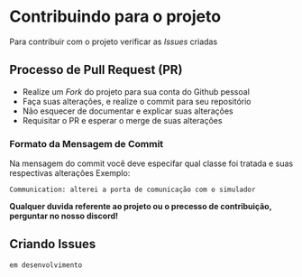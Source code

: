 # Contribuindo para o projeto

Para contribuir com o projeto verificar as *Issues* criadas

## Processo de Pull Request (PR)

- Realize um *Fork* do projeto para sua conta do Github pessoal
- Faça suas alterações, e realize o commit para seu repositório
- Não esquecer de documentar e explicar suas alterações
- Requisitar o PR e esperar o merge de suas alterações

### Formato da Mensagem de Commit

Na mensagem do commit você deve especifar qual classe foi tratada e suas respectivas alterações
Exemplo:

`Communication: alterei a porta de comunicação com o simulador`

**Qualquer duvida referente ao projeto ou o precesso de contribuição, perguntar no nosso discord!**

## Criando Issues

`em desenvolvimento`